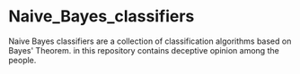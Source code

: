 # Naive_Bayes_classifiers
Naive Bayes classifiers are a collection of classification algorithms based on Bayes' Theorem. in this repository contains deceptive opinion among the people.
